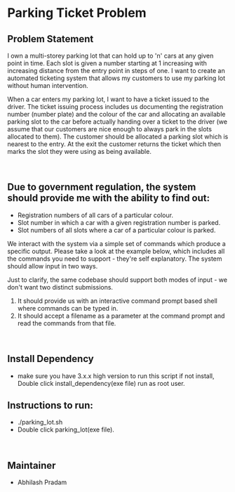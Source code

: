 # Parking Ticket Problem

## Problem Statement
 
I own a multi-storey parking lot that can hold up to 'n' cars at any given point in time.
Each slot is given a number starting at 1 increasing with increasing distance from the
entry point in steps of one. I want to create an automated ticketing system that allows
my customers to use my parking lot without human intervention.

When a car enters my parking lot, I want to have a ticket issued to the driver. The ticket
issuing process includes us documenting the registration number (number plate) and
the colour of the car and allocating an available parking slot to the car before actually
handing over a ticket to the driver (we assume that our customers are nice enough to
always park in the slots allocated to them). The customer should be allocated a parking
slot which is nearest to the entry. At the exit the customer returns the ticket which then
marks the slot they were using as being available.

<br/>

## Due to government regulation, the system should provide me with the ability to find out:

- Registration numbers of all cars of a particular colour.
- Slot number in which a car with a given registration number is parked.
- Slot numbers of all slots where a car of a particular colour is parked.

We interact with the system via a simple set of commands which produce a specific
output. Please take a look at the example below, which includes all the commands you
need to support - they're self explanatory. The system should allow input in two ways.

Just to clarify, the same codebase should support both modes of input - we don't want
two distinct submissions.

1) It should provide us with an interactive command prompt based shell where
commands can be typed in. <br/>
2) It should accept a filename as a parameter at the command prompt and read the
commands from that file. <br/>
 
<br/>

## Install Dependency

- make sure you have 3.x.x high version to run this script if not install, Double click install_dependency(exe file) run as root user.

## Instructions to run: 

- ./parking_lot.sh
- Double click parking_lot(exe file).

<br/>

## Maintainer

- Abhilash Pradam
